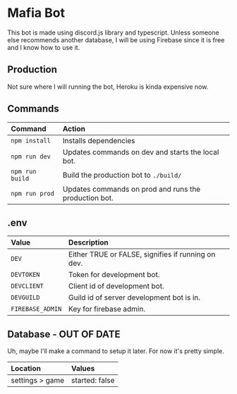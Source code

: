 # Mafia Bot

This bot is made using discord.js library and typescript. Unless someone else recommends another database, I will be using Firebase since it is free and I know how to use it.

## Production

Not sure where I will running the bot, Heroku is kinda expensive now.

## Commands

| Command                   | Action                                                 |
| :------------------------ | :------------------------------------------------------|
| `npm install`             | Installs dependencies                                  |
| `npm run dev`             | Updates commands on dev and starts the local bot.      |
| `npm run build`           | Build the production bot to `./build/`                 |
| `npm run prod`            | Updates commands on prod and runs the production bot.  |

## .env

| Value                     | Description                                            |
| :------------------------ | :------------------------------------------------------|
| `DEV`                     | Either TRUE or FALSE, signifies if running on dev.     |
| `DEVTOKEN`                | Token for development bot.                             |
| `DEVCLIENT`               | Client id of development bot.                          |
| `DEVGUILD`                | Guild id of server development bot is in.              |
| `FIREBASE_ADMIN`          | Key for firebase admin.                                |

## Database - OUT OF DATE

Uh, maybe I'll make a command to setup it later. For now it's pretty simple.

| Location                  | Values                                                 |
| :------------------------ | :------------------------------------------------------|
| settings > game           | started: false                                         |